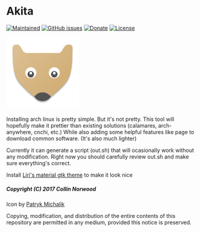 # Akita

[![Maintained](https://img.shields.io/maintenance/yes/2017.svg?style=flat)](https://github.com/collinthegeek/akita/commits/master)
[![GitHub issues](https://img.shields.io/github/issues/collinthegeek/akita.svg?style=flat)](https://github.com/collinthegeek/akita/issues)
[![Donate](https://img.shields.io/badge/Donate-PayPal-green.svg?style=flat)](http://paypal.me/collinnorwood)
[![License](https://img.shields.io/badge/License-WTFPL-orange.svg)](http://www.wtfpl.net/txt/copying/)

![Icon](icon.png) 

Installing arch linux is pretty simple. But it's not pretty. This tool will hopefully make it prettier than existing solutions (calamares, arch-anywhere, cnchi, etc.) While also adding some helpful features like page to download common software. (It's also much lighter)

Currently it can generate a script (out.sh) that  will ocasionally work without any modification. Right now you should carefully review out.sh and make sure everything's correct.

Install [Liri's material gtk theme](https://www.github.com/lirios/material-gtk-theme) to make it look nice



##### Copyright (C) 2017 Collin Norwood

Icon by [Patryk Michalik](https://plus.google.com/u/0/+PatrykMichalik2003)

Copying, modification, and distribution of the entire contents of this repository are permitted in any medium, provided this notice is preserved.
